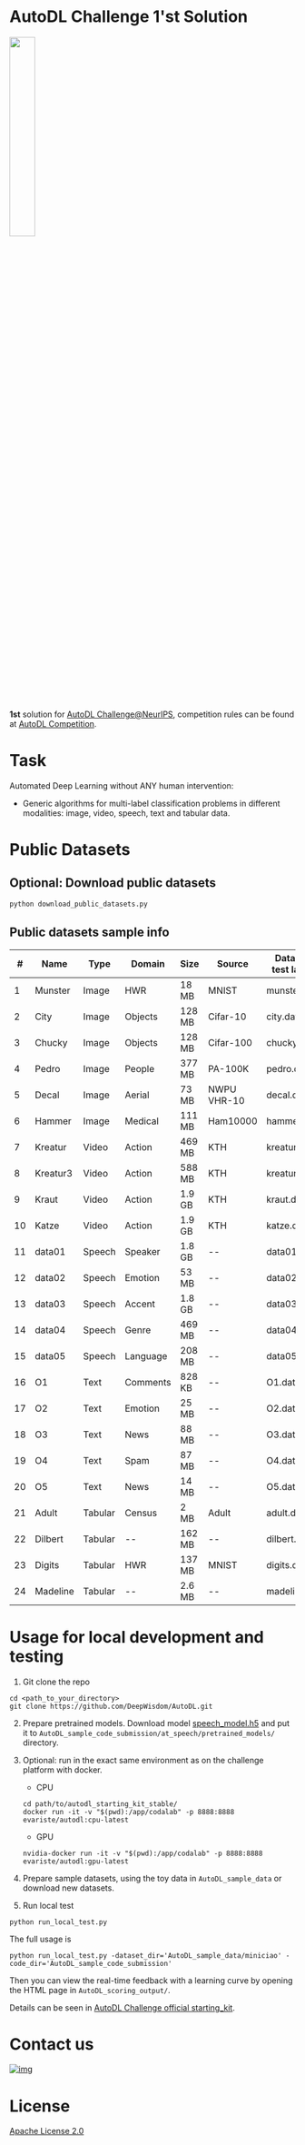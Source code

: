 # AutoDL Challenge 1'st Solution
<img src="https://github.com/DeepWisdom/AutoDL/raw/master/autodl_logo.png" width="30%">

**1st** solution for [AutoDL Challenge@NeurIPS](https://autodl.chalearn.org/neurips2019), competition rules can be found at [AutoDL Competition](https://autodl.lri.fr/competitions/162).


# Task
Automated Deep Learning without ANY human intervention:
- Generic algorithms for multi-label classification problems in different modalities: image, video, speech, text and tabular data.

# Public Datasets
## Optional: Download public datasets
```bash
python download_public_datasets.py
```

## Public datasets sample info 
| #   | Name     | Type    | Domain   | Size   | Source      | Data (w/o test labels) | Test labels       |
 | --- | -------- | ------- | -------- | ------ | ----------- | ---------------------- | ----------------- |
 | 1   | Munster  | Image   | HWR      | 18 MB  | MNIST       | munster.data           | munster.solution  |
 | 2   | City     | Image   | Objects  | 128 MB | Cifar-10    | city.data              | city.solution     |
 | 3   | Chucky   | Image   | Objects  | 128 MB | Cifar-100   | chucky.data            | chucky.solution   |
 | 4   | Pedro    | Image   | People   | 377 MB | PA-100K     | pedro.data             | pedro.solution    |
 | 5   | Decal    | Image   | Aerial   | 73 MB  | NWPU VHR-10 | decal.data             | decal.solution    |
 | 6   | Hammer   | Image   | Medical  | 111 MB | Ham10000    | hammer.data            | hammer.solution   |
 | 7   | Kreatur  | Video   | Action   | 469 MB | KTH         | kreatur.data           | kreatur.solution  |
 | 8   | Kreatur3 | Video   | Action   | 588 MB | KTH         | kreatur3.data          | kreatur3.solution |
 | 9   | Kraut    | Video   | Action   | 1.9 GB | KTH         | kraut.data             | kraut.solution    |
 | 10  | Katze    | Video   | Action   | 1.9 GB | KTH         | katze.data             | katze.solution    |
 | 11  | data01   | Speech  | Speaker  | 1.8 GB | --          | data01.data            | data01.solution   |
 | 12  | data02   | Speech  | Emotion  | 53 MB  | --          | data02.data            | data02.solution   |
 | 13  | data03   | Speech  | Accent   | 1.8 GB | --          | data03.data            | data03.solution   |
 | 14  | data04   | Speech  | Genre    | 469 MB | --          | data04.data            | data04.solution   |
 | 15  | data05   | Speech  | Language | 208 MB | --          | data05.data            | data05.solution   |
 | 16  | O1       | Text    | Comments | 828 KB | --          | O1.data                | O1.solution       |
 | 17  | O2       | Text    | Emotion  | 25 MB  | --          | O2.data                | O2.solution       |
 | 18  | O3       | Text    | News     | 88 MB  | --          | O3.data                | O3.solution       |
 | 19  | O4       | Text    | Spam     | 87 MB  | --          | O4.data                | O4.solution       |
 | 20  | O5       | Text    | News     | 14 MB  | --          | O5.data                | O5.solution       |
 | 21  | Adult    | Tabular | Census   | 2 MB   | Adult       | adult.data             | adult.solution    |
 | 22  | Dilbert  | Tabular | --       | 162 MB | --          | dilbert.data           | dilbert.solution  |
 | 23  | Digits   | Tabular | HWR      | 137 MB | MNIST       | digits.data            | digits.solution   |
 | 24  | Madeline | Tabular | --       | 2.6 MB | --          | madeline.data          | madeline.solution |



# Usage for local development and testing
1. Git clone the repo
```
cd <path_to_your_directory>
git clone https://github.com/DeepWisdom/AutoDL.git
```
2. Prepare pretrained models.
Download model [speech_model.h5](https://github.com/DeepWisdom/AutoDL/releases/download/opensource/thin_resnet34.h5) and put it to `AutoDL_sample_code_submission/at_speech/pretrained_models/` directory.

3. Optional: run in the exact same environment as on the challenge platform with docker. 
    - CPU
    ```
    cd path/to/autodl_starting_kit_stable/
    docker run -it -v "$(pwd):/app/codalab" -p 8888:8888 evariste/autodl:cpu-latest
    ```
    - GPU
    ```
    nvidia-docker run -it -v "$(pwd):/app/codalab" -p 8888:8888 evariste/autodl:gpu-latest
    ```
4. Prepare sample datasets, using the toy data in `AutoDL_sample_data` or download new datasets.

5. Run local test
```
python run_local_test.py
```
The full usage is
```
python run_local_test.py -dataset_dir='AutoDL_sample_data/miniciao' -code_dir='AutoDL_sample_code_submission'
```
Then you can view the real-time feedback with a learning curve by opening the
HTML page in `AutoDL_scoring_output/`.


Details can be seen in [AutoDL Challenge official starting_kit](https://github.com/zhengying-liu/autodl_starting_kit_stable).

# Contact us
[![img](https://github.com/DeepWisdom/AutoDL/blob/master/deepwisdom-logo-white.svg "title")](http://fuzhi.ai/)

# License
[Apache License 2.0](https://github.com/DeepWisdom/AutoDL/blob/master/LICENSE)
